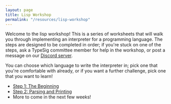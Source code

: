 ```yaml
---
layout: page
title: Lisp Workshop
permalink: "/resources/lisp-workshop"
---
```

Welcome to the lisp workshop! This is a series of worksheets that will walk you through implementing an interpreter for a programming language. The steps are designed to be completed in order; if you're stuck on one of the steps, ask a TypeSig committee member for help in the workshop, or post a message on our [Discord server][discord].

You can choose which language to write the interpreter in; pick one that you're comfortable with already, or if you want a further challenge, pick one that you want to learn!

- [Step 1: The Beginning](lisp-workshop/step1)
- [Step 2: Parsing and Printing](lisp-workshop/step2)
- More to come in the next few weeks!

[discord]: {{site.social.discord}}